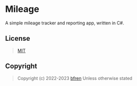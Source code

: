 # Mileage

A simple mileage tracker and reporting app, written in C#.

## License

> [MIT](https://mit.bfren.dev/2022)

## Copyright

> Copyright (c) 2022-2023 [bfren](https://bfren.dev)
> Unless otherwise stated
